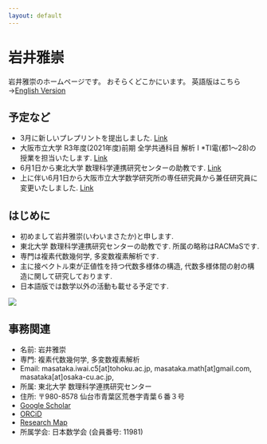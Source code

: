 ```yaml
---
layout: default
---
```



# **岩井雅崇**
岩井雅崇のホームページです。
おそらくどこかにいます。
英語版はこちら→[English Version](https://masataka123.github.io/blog3_e/)

## **予定など**
- 3月に新しいプレプリントを提出しました. [Link](https://arxiv.org/abs/2103.08779)
- 大阪市立大学 R3年度(2021年度)前期 全学共通科目 解析 I *TⅠ電(都1～28)の授業を担当いたします. [Link](https://github.com/masataka123/2021_summer)
- 6月1日から東北大学 数理科学連携研究センターの助教です. [Link](http://www.racmas.tohoku.ac.jp/organization.php)
- 上に伴い6月1日から大阪市立大学数学研究所の専任研究員から兼任研究員に変更いたしました. [Link](https://www.sci.osaka-cu.ac.jp/OCAMI/about/member/member.html)


## **はじめに**
- 初めまして岩井雅崇(いわいまさたか)と申します.
- 東北大学 数理科学連携研究センターの助教です. 所属の略称はRACMaSです.
- 専門は複素代数幾何学, 多変数複素解析です.
- 主に接ベクトル束が正値性を持つ代数多様体の構造, 代数多様体間の射の構造に関して研究しております.
- 日本語版では数学以外の活動も載せる予定です.

![](https://masataka123.github.io/blog3/picture/1.jpg )

## **事務関連**
- 名前: 岩井雅崇
- 専門: 複素代数幾何学, 多変数複素解析
- Email: masataka.iwai.c5[at]tohoku.ac.jp, masataka.math[at]gmail.com, masataka[at]osaka-cu.ac.jp, 
- 所属: 東北大学 数理科学連携研究センター
- 住所: 〒980-8578 仙台市青葉区荒巻字青葉６番３号
- [Google Scholar](https://scholar.google.com/citations?hl=ja&user=ZTKnR6QAAAAJ)
- [ORCiD](https://orcid.org/0000-0002-0273-0360)
- [Research Map](https://researchmap.jp/Masataka_iwai)
- 所属学会: 日本数学会 (会員番号: 11981)



